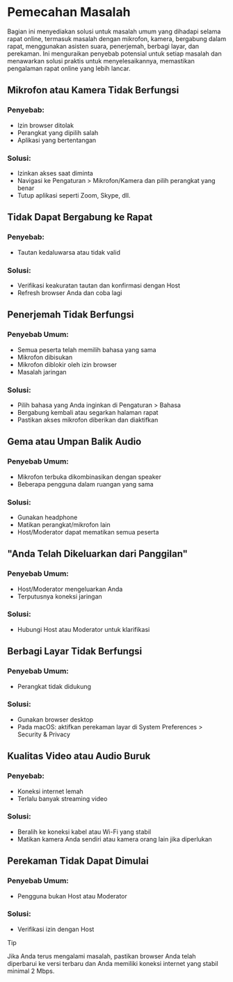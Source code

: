 # Pemecahan Masalah

Bagian ini menyediakan solusi untuk masalah umum yang dihadapi selama rapat online, termasuk masalah dengan mikrofon, kamera, bergabung dalam rapat, menggunakan asisten suara, penerjemah, berbagi layar, dan perekaman. Ini menguraikan penyebab potensial untuk setiap masalah dan menawarkan solusi praktis untuk menyelesaikannya, memastikan pengalaman rapat online yang lebih lancar.

## Mikrofon atau Kamera Tidak Berfungsi

### Penyebab:

- Izin browser ditolak
- Perangkat yang dipilih salah
- Aplikasi yang bertentangan

### Solusi:

- Izinkan akses saat diminta
- Navigasi ke Pengaturan > Mikrofon/Kamera dan pilih perangkat yang benar
- Tutup aplikasi seperti Zoom, Skype, dll.

## Tidak Dapat Bergabung ke Rapat

### Penyebab:

- Tautan kedaluwarsa atau tidak valid

### Solusi:

- Verifikasi keakuratan tautan dan konfirmasi dengan Host
- Refresh browser Anda dan coba lagi

## Penerjemah Tidak Berfungsi

### Penyebab Umum:

- Semua peserta telah memilih bahasa yang sama
- Mikrofon dibisukan
- Mikrofon diblokir oleh izin browser
- Masalah jaringan

### Solusi:

- Pilih bahasa yang Anda inginkan di Pengaturan > Bahasa
- Bergabung kembali atau segarkan halaman rapat
- Pastikan akses mikrofon diberikan dan diaktifkan

## Gema atau Umpan Balik Audio

### Penyebab Umum:

- Mikrofon terbuka dikombinasikan dengan speaker
- Beberapa pengguna dalam ruangan yang sama

### Solusi:

- Gunakan headphone
- Matikan perangkat/mikrofon lain
- Host/Moderator dapat mematikan semua peserta

## "Anda Telah Dikeluarkan dari Panggilan"

### Penyebab Umum:

- Host/Moderator mengeluarkan Anda
- Terputusnya koneksi jaringan

### Solusi:

- Hubungi Host atau Moderator untuk klarifikasi

## Berbagi Layar Tidak Berfungsi

### Penyebab Umum:

- Perangkat tidak didukung

### Solusi:

- Gunakan browser desktop
- Pada macOS: aktifkan perekaman layar di System Preferences > Security & Privacy

## Kualitas Video atau Audio Buruk

### Penyebab:

- Koneksi internet lemah
- Terlalu banyak streaming video

### Solusi:

- Beralih ke koneksi kabel atau Wi-Fi yang stabil
- Matikan kamera Anda sendiri atau kamera orang lain jika diperlukan

## Perekaman Tidak Dapat Dimulai

### Penyebab Umum:

- Pengguna bukan Host atau Moderator

### Solusi:

- Verifikasi izin dengan Host

> [!TIP]
> Jika Anda terus mengalami masalah, pastikan browser Anda telah diperbarui ke versi terbaru dan Anda memiliki koneksi internet yang stabil minimal 2 Mbps.
